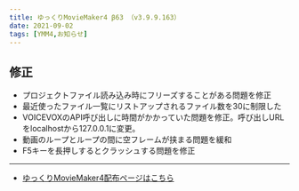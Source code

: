 ```yaml
---
title: ゆっくりMovieMaker4 β63 （v3.9.9.163）
date: 2021-09-02
tags: [YMM4,お知らせ]
---
```

## 修正
- プロジェクトファイル読み込み時にフリーズすることがある問題を修正
- 最近使ったファイル一覧にリストアップされるファイル数を30に制限した
- VOICEVOXのAPI呼び出しに時間がかかっていた問題を修正。呼び出しURLをlocalhostから127.0.0.1に変更。
- 動画のループとループの間に空フレームが挟まる問題を緩和
- F5キーを長押しするとクラッシュする問題を修正

---

- [ゆっくりMovieMaker4配布ページはこちら](../index.md)
